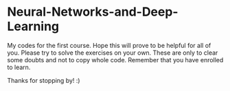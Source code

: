 # Neural-Networks-and-Deep-Learning

My codes for the first course. Hope this will prove to be helpful for all of you.
Please try to solve the exercises on your own. These are only to clear some doubts and not to copy whole code.
Remember that you have enrolled to learn.

Thanks for stopping by! :)
